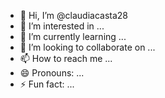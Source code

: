 - 👋 Hi, I’m @claudiacasta28
- 👀 I’m interested in ...
- 🌱 I’m currently learning ...
- 💞️ I’m looking to collaborate on ...
- 📫 How to reach me ...
- 😄 Pronouns: ...
- ⚡ Fun fact: ...

<!---
claudiacasta28/claudiacasta28 is a ✨ special ✨ repository because its `htpp///github.com///mi pagina web` (this file) appears on your GitHub profile.
You can click the Preview link to take a look at your changes.https://github.com/claudiacasta28/claudiacasta28.git
git immi

--->
